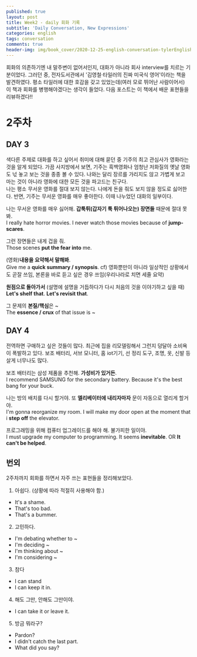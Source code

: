 ```yaml
---
published: true
layout: post
title: Week2 - daily 회화 기록
subtitle: 'Daily Conversation, New Expressions'
categories: english
tags: conversation
comments: true
header-img: img/book_cover/2020-12-25-english-conversation-tylerEnglish-cover.png
---
```

회화의 의존하기엔 내 말주변이 없어서인지, 대화가 아니라 회사 interview를 치르는 기분이었다. 그러던 중, 전자도서관에서 '김영철·타일러의 진짜 미국식 영어'이라는 책을 발견하였다. 평소 타일러에 대한 호감을 갖고 있었는데(여러 모로 뛰어난 사람이어서) 이 책과 회화를 병행해야겠다는 생각이 들었다. 다음 포스트는 이 책에서 배운 표현들을 리뷰하겠다!!


# 2주차

## DAY 3
색다른 주제로 대화를 하고 싶어서 취미에 대해 묻던 중 기주의 최고 관심사가 영화라는 것을 알게 되었다. 가끔 사지방에서 보면, 기주는 흑백영화나 엄청난 저화질의 옛날 영화도 넋 놓고 보는 것을 종종 볼 수 있다. 나와는 달리 장르를 가리지도 않고 가볍게 보고 마는 것이 아니라 영화에 대한 모든 것을 파고드는 친구다.  
나는 평소 무서운 영화를 절대 보지 않는다. 나에게 돈을 줘도 보지 않을 정도로 싫어한다. 반면, 기주는 무서운 영화를 매우 좋아한다. 이때 나누었던 대화의 일부이다.

나는 무서운 영화를 매우 싫어해. **갑툭튀(갑자기 툭 튀어나오는) 장면들** 때문에 절대 못 봐.  
I really hate horror movies. I never watch those movies because of **jump-scares**.

그런 장면들은 내게 겁을 줘.  
Those scenes **put the fear into** me.

(영화)**내용을 요약해서 말해봐**.  
Give me a **quick summary / synopsis**.
cf) 영화뿐만이 아니라 일상적인 상황에서도 곧잘 쓰임, 본론을 바로 듣고 싶은 경우 쓰임(우리나라로 치면 세줄 요약)

**원점으로 돌아가서** (설명에 설명을 거듭하다가 다시 처음의 것을 이야기하고 싶을 때)  
**Let's shelf that**. **Let's revisit that**.

그 문제의 **본질/핵심**은 ~  
The **essence / crux** of that issue is ~


## DAY 4
전역하면 구매하고 싶은 것들이 많다. 최근에 집을 리모델링해서 그런지 덩달아 소비욕이 폭발하고 있다. 보조 배터리, 서브 모니터, 홈 iot기기, 선 정리 도구, 조명, 옷, 신발 등 살게 너무나도 많다.

보조 배터리는 삼성 제품을 추천해. **가성비가 있거든**.  
I recommend SAMSUNG for the secondary battery. Because it's the best bang for your buck.

나는 방의 배치를 다시 할거야. 또 **엘리베이터에 내리자마자** 문이 자동으로 열리게 할거야.  
I'm gonna reorganize my room. I will make my door open at the moment that i **step off** the elevator.

프로그래밍을 위해 컴퓨터 업그레이드를 해야 해. 불가피한 일이야.  
I must upgrade my computer to programming. It seems **inevitable**. OR **It can't be helped**.

## 번외
2주차까지 회화를 하면서 자주 쓰는 표현들을 정리해보았다.
1. 아쉽다. (상황에 따라 적절히 사용해야 함.)
 - It's a shame.
 - That's too bad.
 - That's a bummer.
2. 고민하다.
 - I'm debating whether to ~
 - I'm deciding ~
 - I'm thinking about ~
 - I'm considering ~
3. 참다
 - I can stand
 - I can keep it in.
4. 해도 그만, 안해도 그만이야.
 - I can take it or leave it.
5. 방금 뭐라구? 
 - Pardon?
 - I didn't catch the last part.
 - What did you say?